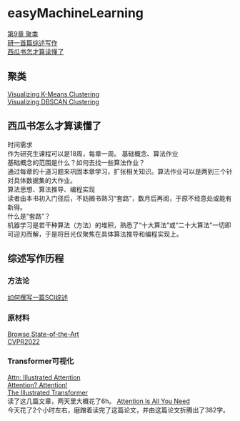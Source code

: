 # easyMachineLearning

[第9章 聚类](#聚类)  
[研一首篇综述写作](#综述写作历程)  
[西瓜书怎才算读懂了](#西瓜书怎么才算读懂了)
## 聚类
[Visualizing K-Means Clustering](https://www.naftaliharris.com/blog/visualizing-k-means-clustering/)  
[Visualizing DBSCAN Clustering](https://www.naftaliharris.com/blog/visualizing-dbscan-clustering/)  
## 西瓜书怎么才算读懂了
时间需求  
作为研究生课程可以是18周，每章一周。
基础概念、算法作业  
基础概念的范围是什么？如何去找一些算法作业？  
通过每章的十道习题来巩固本章学习，扩张相关知识。算法作业可以是两到三个针对具体数据集的大作业。  
算法思想、算法推导、编程实现  
读者由本书初入门径后，不妨搁书熟习“套路”，数月后再阅，于原不经意处或能有新得。  
什么是“套路”？  
机器学习是若干种算法（方法）的堆积，熟悉了“十大算法”或“二十大算法”一切即可迎刃而解，于是将目光仅聚焦在具体算法推导和编程实现上。  
## 综述写作历程
### 方法论
[如何撰写一篇SCI综述](https://www.xiahepublishing.com/2475-7543/MRP-2021-022)  
### 原材料
[Browse State-of-the-Art](https://paperswithcode.com/sota)  
[CVPR2022](https://github.com/extreme-assistant/CVPR2022-Paper-Code-Interpretation)
### Transformer可视化
[Attn: Illustrated Attention](https://towardsdatascience.com/attn-illustrated-attention-5ec4ad276ee3)    
[Attention? Attention!](https://lilianweng.github.io/posts/2018-06-24-attention/#born-for-translation)  
[The Illustrated Transformer](http://jalammar.github.io/illustrated-transformer/)  
读了这几篇文章，两天里大概花了6h。
[Attention Is All You Need](https://arxiv.org/pdf/1706.03762v5.pdf)  
今天花了2个小时左右，磨蹭着读完了这篇论文，并由这篇论文折腾出了382字。

